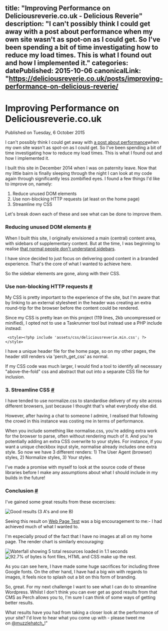 title: "Improving Performance on Deliciousreverie.co.uk - Delicious Reverie"
description: "I can't possibly think I could get away with a post about performance when my own site wasn't as spot-on as I could get. So I've been spending a bit of time investigating how to reduce my load times. This is what I found out and how I implemented it."
categories:
datePublished: 2015-10-06
canonicalLink: "https://deliciousreverie.co.uk/posts/improving-performance-on-delicious-reverie/
---
# Improving Performance on Deliciousreverie.co.uk

Published on Tuesday, 6 October 2015

I can't possibly think I could get away with [a post about performance](https://deliciousreverie.co.uk/post/why-performance-matters/)when my own site wasn't as spot-on as I could get. So I've been spending a bit of time investigating how to reduce my load times. This is what I found out and how I implemented it.

I built this site in December 2014 when I was on paternity leave. Now that my little bairn is finally sleeping through the night I can look at my code again through significantly less zombified eyes. I found a few things I'd like to improve on, namely:

1.  Reduce unused DOM elements
2.  Use non-blocking HTTP requests (at least on the home page)
3.  Streamline my CSS

Let's break down each of these and see what can be done to improve them.

### Reducing unused DOM elements [#](https://deliciousreverie.co.uk/posts/improving-performance-on-delicious-reverie/#reducing-unused-dom-elements)

When I built this site, I originally envisioned a main (central) content area, with sidebars of supplementary content. But at the time, I was beginning to realise [that normal people don't understand sidebars](https://deliciousreverie.co.uk/posts/normal-people-dont-understand-sidebars).

I have since decided to just focus on delivering good content in a branded experience. That's the core of what I wanted to achieve here.

So the sidebar elements are gone, along with their CSS.

### Use non-blocking HTTP requests [#](https://deliciousreverie.co.uk/posts/improving-performance-on-delicious-reverie/#use-non-blocking-http-requests)

My CSS is pretty important to the experience of the site, but I'm aware that by linking to an external stylesheet in the header was creating an extra round-trip for the browser before the content could be rendered.

Since my CSS is pretty lean on this project (119 lines, 2kb uncompressed or minified), I opted not to use a Taskrunner tool but instead use a PHP include instead:

```
 <style><?php include 'assets/css/deliciousreverie.min.css'; ?></style>
```

I have a unique header file for the home page, so on my other pages, the header still renders via 'perch\_get\_css' as normal.

If my CSS code was much larger, I would find a tool to identify all necessary "above-the-fold" css and abstract that out into a separate CSS file for inclusion.

### 3\. Streamline CSS [#](https://deliciousreverie.co.uk/posts/improving-performance-on-delicious-reverie/#3.-streamline-css)

I have tended to use normalize.css to standardise delivery of my site across different browsers, just because I thought that's what everybody else did.

However, after having a chat to someone I admire, I realised that following the crowd in this instance was costing me in terms of performance.

When you include something like normalise.css, you're adding extra work for the browser to parse, often without rendering much of it. And you're potentially adding an extra CSS overwrite to your styles. For instance, if you want a unique checkbox input style, normalise already includes one extra style. So now we have 3 different renders: 1) The User Agent (browser) styles, 2) Normalize styles, 3) Your styles.

I've made a promise with myself to look at the source code of these libraries before I make any assumptions about what I should include in my builds in the future!

### Conclusion [#](https://deliciousreverie.co.uk/posts/improving-performance-on-delicious-reverie/#conclusion)

I've gained some great results from these excercises:

![Good results (3 A's and one B)](https://d13mv7x44wu31f.cloudfront.net/files/8laqvoo4o-straight-a.png)

Seeing this result on [Web Page Test](https://www.webpagetest.org/) was a big encouragement to me:- I had achieved much of what I wanted to.

I'm especially proud of the fact that I have no images at all on my home page. The render chart is similarly encouraging:

![Waterfall showing 5 total resources loaded in 1.1 seconds](https://d13mv7x44wu31f.cloudfront.net/files/8laqvoo3l-onesecond.png)![92.7% of bytes is font files, HTML and CSS make up the rest.](https://d13mv7x44wu31f.cloudfront.net/files/8laqvoo1x-bytesized.png)

As you can see here, I have made some huge sacrifices for including three Google fonts. On the other hand, I have had a big win with regards to images, it feels nice to splash out a bit on this form of branding.

So, great. For my next challenge I want to see what I can do to streamline Wordpress. Whilst I don't think you can ever get as good results from that CMS as Perch allows you to, I'm sure I can think of some ways of getting better results.

What results have you had from taking a closer look at the performance of your site? I'd love to hear what you come up with - please tweet me on [@muzzlehatch\_](https://twitter.com/muzzlehatch_)!"